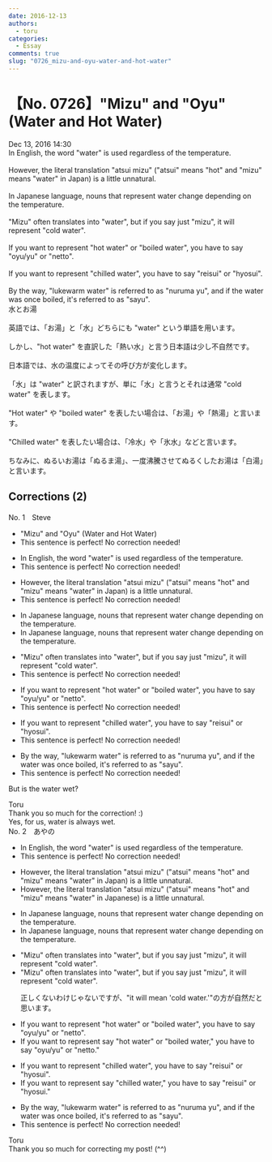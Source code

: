 ```yaml
---
date: 2016-12-13
authors:
  - toru
categories:
  - Essay
comments: true
slug: "0726_mizu-and-oyu-water-and-hot-water"
---
```


# 【No. 0726】"Mizu" and "Oyu" (Water and Hot Water)
<div class="date">Dec 13, 2016 14:30</div>
<div id="post"><div id="body_show_ori">
In English, the word "water" is used regardless of the temperature.<br/><br/>However, the literal translation "atsui mizu" ("atsui" means "hot" and "mizu" means "water" in Japan) is a little unnatural.<br/><br/>In Japanese language, nouns that represent water change depending on the temperature.<br/><br/>"Mizu" often translates into "water", but if you say just "mizu", it will represent "cold water".<br/><br/>If you want to represent "hot water" or "boiled water", you have to say "oyu/yu" or "netto".<br/><br/>If you want to represent "chilled water", you have to say "reisui" or "hyosui".<br/><br/>By the way, "lukewarm water" is referred to as "nuruma yu", and if the water was once boiled, it's referred to as "sayu".
</div></div>

<!-- more -->

<div id="post_ja"><div id="body_show_mo">
水とお湯<br/><br/>英語では、「お湯」と「水」どちらにも "water" という単語を用います。<br/><br/>しかし、"hot water" を直訳した「熱い水」と言う日本語は少し不自然です。<br/><br/>日本語では、水の温度によってその呼び方が変化します。<br/><br/>「水」は "water" と訳されますが、単に「水」と言うとそれは通常 "cold water" を表します。<br/><br/>"Hot water" や "boiled water" を表したい場合は、「お湯」や「熱湯」と言います。<br/><br/>"Chilled water" を表したい場合は、「冷水」や「氷水」などと言います。<br/><br/>ちなみに、ぬるいお湯は「ぬるま湯」、一度沸騰させてぬるくしたお湯は「白湯」と言います。
</div></div>

## Corrections (2)
<div id="block"><div class="first_name"> No. 1　<span class="just_name">Steve</span></div><div id="block2">
<ul class="correction_field">
<li class="incorrect">"Mizu" and "Oyu" (Water and Hot Water)</li>
<li class="corrected perfect">This sentence is perfect! No correction needed!</li>
</ul>
<ul class="correction_field">
<li class="incorrect">In English, the word "water" is used regardless of the temperature.</li>
<li class="corrected perfect">This sentence is perfect! No correction needed!</li>
</ul>
<ul class="correction_field">
<li class="incorrect">However, the literal translation "atsui mizu" ("atsui" means "hot" and "mizu" means "water" in Japan) is a little unnatural.</li>
<li class="corrected perfect">This sentence is perfect! No correction needed!</li>
</ul>
<ul class="correction_field">
<li class="incorrect">In Japanese language, nouns that represent water change depending on the temperature.</li>
<li class="corrected correct">
In Japanese <span class="sline"><span class="f_red">language</span></span>, nouns that represent water change depending on the temperature.
</li>
</ul>
<ul class="correction_field">
<li class="incorrect">"Mizu" often translates into "water", but if you say just "mizu", it will represent "cold water".</li>
<li class="corrected perfect">This sentence is perfect! No correction needed!</li>
</ul>
<ul class="correction_field">
<li class="incorrect">If you want to represent "hot water" or "boiled water", you have to say "oyu/yu" or "netto".</li>
<li class="corrected perfect">This sentence is perfect! No correction needed!</li>
</ul>
<ul class="correction_field">
<li class="incorrect">If you want to represent "chilled water", you have to say "reisui" or "hyosui".</li>
<li class="corrected perfect">This sentence is perfect! No correction needed!</li>
</ul>
<ul class="correction_field">
<li class="incorrect">By the way, "lukewarm water" is referred to as "nuruma yu", and if the water was once boiled, it's referred to as "sayu".</li>
<li class="corrected perfect">This sentence is perfect! No correction needed!</li>
</ul>
<p class="comment_small">
 But is the water wet?
</p>

</div><div class="name"><span class="just_name">Toru</span><br>
Thank you so much for the correction! :)<br/>Yes, for us, water is always wet.
</div>
</div>
<div id="block"><div class="first_name"> No. 2　<span class="just_name">あやの</span></div><div id="block2">
<ul class="correction_field">
<li class="incorrect">In English, the word "water" is used regardless of the temperature.</li>
<li class="corrected perfect">This sentence is perfect! No correction needed!</li>
</ul>
<ul class="correction_field">
<li class="incorrect">However, the literal translation "atsui mizu" ("atsui" means "hot" and "mizu" means "water" in Japan) is a little unnatural.</li>
<li class="corrected correct">
However, the literal translation "atsui mizu" ("atsui" means "hot" and "mizu" means "water" in Japan<span class="f_red">ese</span>) is a little unnatural.
</li>
</ul>
<ul class="correction_field">
<li class="incorrect">In Japanese language, nouns that represent water change depending on the temperature.</li>
<li class="corrected correct">
In Japanese <span class="f_gray"><span class="sline">language</span></span>, nouns that represent water change depending on the temperature.
</li>
</ul>
<ul class="correction_field">
<li class="incorrect">"Mizu" often translates into "water", but if you say just "mizu", it will represent "cold water".</li>
<li class="corrected correct">
"Mizu" often translates into "water", but if you say just "mizu", it will <span class="f_blue">represent</span> "cold water".
<p class="correction_comment">正しくないわけじゃないですが、"it will mean 'cold water.'"の方が自然だと思います。</p>
</li>
</ul>
<ul class="correction_field">
<li class="incorrect">If you want to represent "hot water" or "boiled water", you have to say "oyu/yu" or "netto".</li>
<li class="corrected correct">
If you want to <span class="f_gray"><span class="sline">represent</span></span> <span class="f_red">say</span> "hot water" or "boiled water," you have to say "oyu/yu" or "netto."
</li>
</ul>
<ul class="correction_field">
<li class="incorrect">If you want to represent "chilled water", you have to say "reisui" or "hyosui".</li>
<li class="corrected correct">
If you want to <span class="f_gray"><span class="sline">represent</span></span> <span class="f_red">say</span> "chilled water," you have to say "reisui" or "hyosui."
</li>
</ul>
<ul class="correction_field">
<li class="incorrect">By the way, "lukewarm water" is referred to as "nuruma yu", and if the water was once boiled, it's referred to as "sayu".</li>
<li class="corrected perfect">This sentence is perfect! No correction needed!</li>
</ul>
</div><div class="name"><span class="just_name">Toru</span><br>
Thank you so much for correcting my post! (^^)
</div>
</div>
